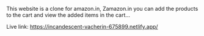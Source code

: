 This website is a clone for amazon.in, Zamazon.in you can add the products to the cart and view the added items in the cart...

Live link: https://incandescent-vacherin-675899.netlify.app/
